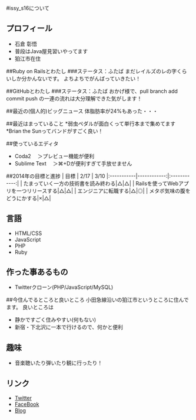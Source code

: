#issy_s16について
## プロフィール
* 石倉 彰悟
* 普段はJava屋見習いやってます
* 狛江市在住

##Ruby on Railsとわたし
###ステータス：ふたば
まだレイルズのレの字くらいしか分かんないです。
よちよちでがんばっていきたい！

##GitHubとわたし
###ステータス：ふたば
おかげ様で、pull branch add commit push の一連の流れは大分理解できた気がします！

##最近の(個人的)ビッグニュース
体脂肪率が24%もあった・・・

##最近はまっていること
*弱虫ペダルが面白くって単行本まで集めてます
*Brian the Sunってバンドがすごく良い！

##使っているエディタ
* Coda2
　＞プレビュー機能が便利
* Sublime Text
　＞⌘+Dが便利すぎて手放せません

##2014年の目標と進捗
| 目標 | 2/17 | 3/10 
|:-----------|------------:|:------------:|
| たまっていく一方の技術書を読み終わる|△|△|
| Railsを使ってWebアプリを一つリリースする|△|△|
| エンジニアに転職する|△|◎|
| メタボ気味の腹をどうにかする|×|△|

## 言語
* HTML/CSS
* JavaScript
* PHP
* Ruby

## 作った事あるもの
* Twitterクローン(PHP/JavaScript/MySQL)

##今住んでるところと良いところ
小田急線沿いの狛江市というところに住んでます。
良いところは
* 静かですごく住みやすい(何もない)
* 新宿・下北沢に一本で行けるので、何かと便利

## 趣味
* 音楽聴いたり弾いたり観に行ったり！
 
## リンク
* [Twitter](https://twitter.com/issy_s16)
* [FaceBook](https://www.facebook.com/shogo.ishikura)
* [Blog](http://1x41.net)
